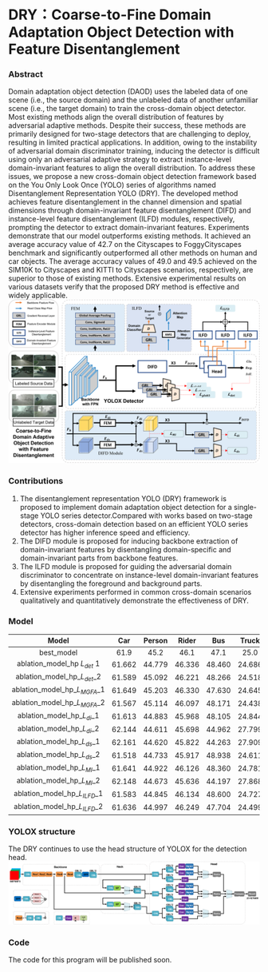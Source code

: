 # DRY：Coarse-to-Fine Domain Adaptation Object Detection with Feature Disentanglement

### Abstract
Domain adaptation object detection (DAOD) uses the labeled data of one scene (i.e., the source domain) and the unlabeled data of another unfamiliar scene (i.e., the target domain) to train the cross-domain object detector. Most existing methods align the overall distribution of features by adversarial adaptive methods. Despite their success, these methods are primarily designed for two-stage detectors that are challenging to deploy, resulting in limited practical applications. In addition, owing to the instability of adversarial domain discriminator training, inducing the detector is difficult using only an adversarial adaptive strategy to extract instance-level domain-invariant features to align the overall distribution. To address these issues, we propose a new cross-domain object detection framework based on the You Only Look Once (YOLO) series of algorithms named Disentanglement Representation YOLO (DRY). The developed method achieves feature disentanglement in the channel dimension and spatial dimensions through domain-invariant feature disentanglement (DIFD) and instance-level feature disentanglement (ILFD) modules, respectively, prompting the detector to extract domain-invariant features. Experiments demonstrate that our model outperforms existing methods. It achieved an average accuracy value of 42.7 on the Cityscapes to FoggyCityscapes benchmark and significantly outperformed all other methods on human and car objects. The average accuracy values of 49.0 and 49.5 achieved on the SIM10K to Cityscapes and KITTI to Cityscapes scenarios, respectively, are superior to those of existing methods. Extensive experimental results on various datasets verify that the proposed DRY method is effective and widely applicable.
![image](./resources/da-net.png)

### Contributions
1) The disentanglement representation YOLO (DRY) framework is proposed to implement domain adaptation object detection for a single-stage YOLO series detector.Compared with works based on two-stage detectors, cross-domain detection based on an efficient YOLO series detector has higher inference speed and efficiency.
2) The DIFD module is proposed for inducing backbone extraction of domain-invariant features by disentangling domain-specific and domain-invariant parts from backbone features.
3) The ILFD module is proposed for guiding the adversarial domain discriminator to concentrate on instance-level domain-invariant features by disentangling the foreground and background parts.
4) Extensive experiments performed in common cross-domain scenarios qualitatively and quantitatively demonstrate the effectiveness of DRY.

### Model
|        Model         | Car | Person  | Rider  | Bus  | Truck | Train  | Bicycle  | Motor  | mAP  | Checkpoint  |
| :------------------: | :--: | :--: | :--: | :--: | :--: | :--: | :--: | :--: | :--: | :---------: |
|    best_model  | 61.9 | 45.2 | 46.1 | 47.1 | 25.0 | 49.7 | 36.8 | 29.9 | 42.7 | [Link](https://www.dropbox.com/scl/fi/ulaz9z4wdwtypjhx7xdi3/bevfusion-det.pth?rlkey=ovusfi2rchjub5oafogou255v&dl=1) |
|    ablation_model_hp $L_{det}$ 1  | 61.662 | 44.779 | 46.336 | 48.460 | 24.686 | 48.984 | 35.809 | 28.912 | 42.4 | [Link](https://www.dropbox.com/scl/fi/ulaz9z4wdwtypjhx7xdi3/bevfusion-det.pth?rlkey=ovusfi2rchjub5oafogou255v&dl=1) |
|    ablation_model_hp_$L_{det}$_2  | 61.589 | 45.092 | 46.221 | 48.266 | 24.518 | 48.972 | 36.098 | 29.403 | 42.5 | [Link](https://www.dropbox.com/scl/fi/ulaz9z4wdwtypjhx7xdi3/bevfusion-det.pth?rlkey=ovusfi2rchjub5oafogou255v&dl=1) |
|    ablation_model_hp_$L_{MGFA}$_1  | 61.649 | 45.203 | 46.330 | 47.630 | 24.645 | 48.972 | 36.368 | 29.646 | 42.6 | [Link](https://www.dropbox.com/scl/fi/ulaz9z4wdwtypjhx7xdi3/bevfusion-det.pth?rlkey=ovusfi2rchjub5oafogou255v&dl=1) |
|    ablation_model_hp_$L_{MGFA}$_2  | 61.567 | 45.114 | 46.097 | 48.171 | 24.438 | 48.972 | 36.112 | 29.9349 | 42.5 | [Link](https://www.dropbox.com/scl/fi/ulaz9z4wdwtypjhx7xdi3/bevfusion-det.pth?rlkey=ovusfi2rchjub5oafogou255v&dl=1) |
|    ablation_model_hp_$L_{di}$_1  | 61.613 | 44.883 | 45.968 | 48.105 | 24.844 | 48.984 | 35.607 | 29.045 | 42.4 | [Link](https://www.dropbox.com/scl/fi/ulaz9z4wdwtypjhx7xdi3/bevfusion-det.pth?rlkey=ovusfi2rchjub5oafogou255v&dl=1) |
|    ablation_model_hp_$L_{di}$_2  | 62.144 | 44.611 | 45.698 | 44.962 | 27.799 | 47.920 | 34.486 | 29.263 | 42.1 | [Link](https://www.dropbox.com/scl/fi/ulaz9z4wdwtypjhx7xdi3/bevfusion-det.pth?rlkey=ovusfi2rchjub5oafogou255v&dl=1) |
|    ablation_model_hp_$L_{ds}$_1  | 62.161 | 44.620 | 45.822 | 44.263 | 27.909 | 47.626 | 34.405 | 28.983 | 42.0 | [Link](https://www.dropbox.com/scl/fi/ulaz9z4wdwtypjhx7xdi3/bevfusion-det.pth?rlkey=ovusfi2rchjub5oafogou255v&dl=1) |
|    ablation_model_hp_$L_{ds}$_2  | 61.518 | 44.733 | 45.917 | 48.938 | 24.611 | 48.120 | 35.793 | 29.051 | 42.3 | [Link](https://www.dropbox.com/scl/fi/ulaz9z4wdwtypjhx7xdi3/bevfusion-det.pth?rlkey=ovusfi2rchjub5oafogou255v&dl=1) |
|    ablation_model_hp_$L_{MI}$_1  | 61.641 | 44.922 | 46.126 | 48.360 | 24.781 | 48.972 | 36.167 | 29.137 | 42.5 | [Link](https://www.dropbox.com/scl/fi/ulaz9z4wdwtypjhx7xdi3/bevfusion-det.pth?rlkey=ovusfi2rchjub5oafogou255v&dl=1) |
|    ablation_model_hp_$L_{MI}$_2  | 62.148 | 44.673 | 45.636 | 44.197 | 27.868 | 48.010 | 34.449 | 29.243 | 42.0 | [Link](https://www.dropbox.com/scl/fi/ulaz9z4wdwtypjhx7xdi3/bevfusion-det.pth?rlkey=ovusfi2rchjub5oafogou255v&dl=1) |
|    ablation_model_hp_$L_{ILFD}$_1  | 61.583 | 44.845 | 46.134 | 48.600 | 24.727 | 49.283 | 35.953 | 29.001 | 42.5 | [Link](https://www.dropbox.com/scl/fi/ulaz9z4wdwtypjhx7xdi3/bevfusion-det.pth?rlkey=ovusfi2rchjub5oafogou255v&dl=1) |
|    ablation_model_hp_$L_{ILFD}$_2  | 61.636 | 44.997 | 46.249 | 47.704 | 24.499 | 48.473 | 35.770 | 28.684 | 42.3 | [Link](https://www.dropbox.com/scl/fi/ulaz9z4wdwtypjhx7xdi3/bevfusion-det.pth?rlkey=ovusfi2rchjub5oafogou255v&dl=1) |


### YOLOX structure
The DRY continues to use the head structure of YOLOX for the detection head.
![image](./resources/YOLOX_structure.png)

### Code
The code for this program will be published soon.
